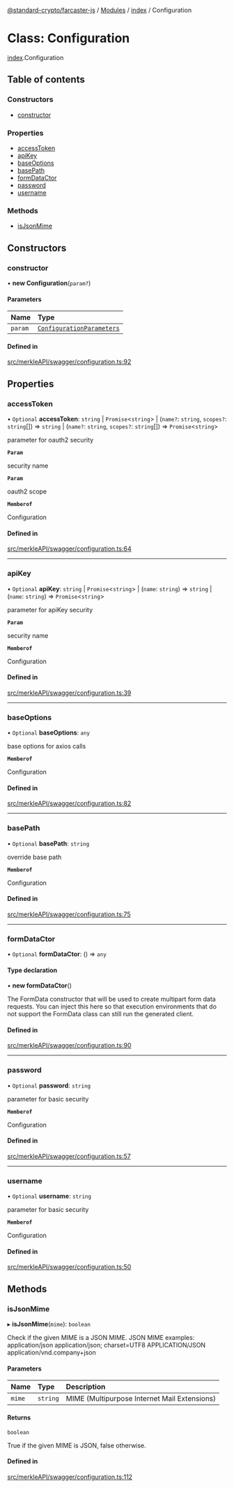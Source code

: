 [@standard-crypto/farcaster-js](../README.md) / [Modules](../modules.md) / [index](../modules/index.md) / Configuration

# Class: Configuration

[index](../modules/index.md).Configuration

## Table of contents

### Constructors

- [constructor](index.Configuration.md#constructor)

### Properties

- [accessToken](index.Configuration.md#accesstoken)
- [apiKey](index.Configuration.md#apikey)
- [baseOptions](index.Configuration.md#baseoptions)
- [basePath](index.Configuration.md#basepath)
- [formDataCtor](index.Configuration.md#formdatactor)
- [password](index.Configuration.md#password)
- [username](index.Configuration.md#username)

### Methods

- [isJsonMime](index.Configuration.md#isjsonmime)

## Constructors

### constructor

• **new Configuration**(`param?`)

#### Parameters

| Name | Type |
| :------ | :------ |
| `param` | [`ConfigurationParameters`](../interfaces/index.ConfigurationParameters.md) |

#### Defined in

[src/merkleAPI/swagger/configuration.ts:92](https://github.com/standard-crypto/farcaster-js/blob/main/src/merkleAPI/swagger/configuration.ts#L92)

## Properties

### accessToken

• `Optional` **accessToken**: `string` \| `Promise`<`string`\> \| (`name?`: `string`, `scopes?`: `string`[]) => `string` \| (`name?`: `string`, `scopes?`: `string`[]) => `Promise`<`string`\>

parameter for oauth2 security

**`Param`**

security name

**`Param`**

oauth2 scope

**`Memberof`**

Configuration

#### Defined in

[src/merkleAPI/swagger/configuration.ts:64](https://github.com/standard-crypto/farcaster-js/blob/main/src/merkleAPI/swagger/configuration.ts#L64)

___

### apiKey

• `Optional` **apiKey**: `string` \| `Promise`<`string`\> \| (`name`: `string`) => `string` \| (`name`: `string`) => `Promise`<`string`\>

parameter for apiKey security

**`Param`**

security name

**`Memberof`**

Configuration

#### Defined in

[src/merkleAPI/swagger/configuration.ts:39](https://github.com/standard-crypto/farcaster-js/blob/main/src/merkleAPI/swagger/configuration.ts#L39)

___

### baseOptions

• `Optional` **baseOptions**: `any`

base options for axios calls

**`Memberof`**

Configuration

#### Defined in

[src/merkleAPI/swagger/configuration.ts:82](https://github.com/standard-crypto/farcaster-js/blob/main/src/merkleAPI/swagger/configuration.ts#L82)

___

### basePath

• `Optional` **basePath**: `string`

override base path

**`Memberof`**

Configuration

#### Defined in

[src/merkleAPI/swagger/configuration.ts:75](https://github.com/standard-crypto/farcaster-js/blob/main/src/merkleAPI/swagger/configuration.ts#L75)

___

### formDataCtor

• `Optional` **formDataCtor**: () => `any`

#### Type declaration

• **new formDataCtor**()

The FormData constructor that will be used to create multipart form data
requests. You can inject this here so that execution environments that
do not support the FormData class can still run the generated client.

#### Defined in

[src/merkleAPI/swagger/configuration.ts:90](https://github.com/standard-crypto/farcaster-js/blob/main/src/merkleAPI/swagger/configuration.ts#L90)

___

### password

• `Optional` **password**: `string`

parameter for basic security

**`Memberof`**

Configuration

#### Defined in

[src/merkleAPI/swagger/configuration.ts:57](https://github.com/standard-crypto/farcaster-js/blob/main/src/merkleAPI/swagger/configuration.ts#L57)

___

### username

• `Optional` **username**: `string`

parameter for basic security

**`Memberof`**

Configuration

#### Defined in

[src/merkleAPI/swagger/configuration.ts:50](https://github.com/standard-crypto/farcaster-js/blob/main/src/merkleAPI/swagger/configuration.ts#L50)

## Methods

### isJsonMime

▸ **isJsonMime**(`mime`): `boolean`

Check if the given MIME is a JSON MIME.
JSON MIME examples:
  application/json
  application/json; charset=UTF8
  APPLICATION/JSON
  application/vnd.company+json

#### Parameters

| Name | Type | Description |
| :------ | :------ | :------ |
| `mime` | `string` | MIME (Multipurpose Internet Mail Extensions) |

#### Returns

`boolean`

True if the given MIME is JSON, false otherwise.

#### Defined in

[src/merkleAPI/swagger/configuration.ts:112](https://github.com/standard-crypto/farcaster-js/blob/main/src/merkleAPI/swagger/configuration.ts#L112)
